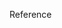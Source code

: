 Reference 
<!-- IMAGE https://unsplash.com/search/paper -->
<!-- CODE REFERENCE https://www.youtube.com/watch?v=bGLZ2pwCaiI -->
<!-- https://www.google.com/webhp?sourceid=chrome-instant&ion=1&espv=2&ie=UTF-8#q=flat+icon&* -->
